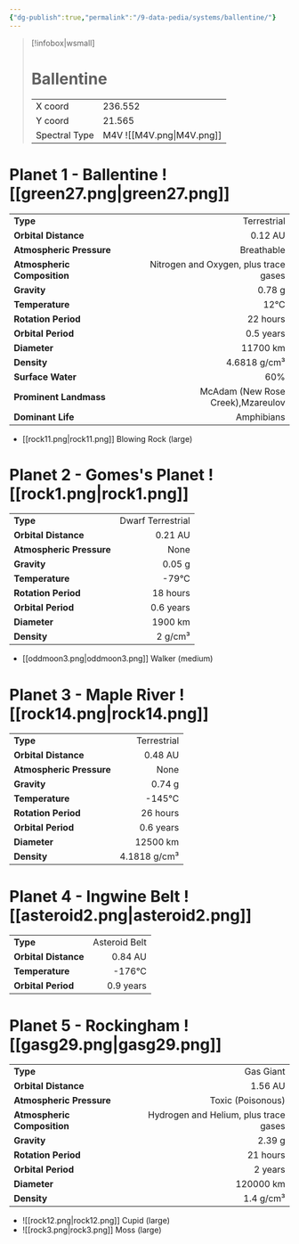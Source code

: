 ```yaml
---
{"dg-publish":true,"permalink":"/9-data-pedia/systems/ballentine/"}
---
```


> [!infobox|wsmall]
> # Ballentine
> | | |
> | - | - |
> | X coord | 236.552 |
> | Y coord| 21.565 |
> | Spectral Type | M4V ![[M4V.png\|M4V.png]] |

# Planet 1 - Ballentine ![[green27.png\|green27.png]]
|                             |                           |
| --------------------------- | -------------------------:|
| **Type**                    |             Terrestrial |
| **Orbital Distance**        |   0.12 AU |
| **Atmospheric Pressure**    |       Breathable |
| **Atmospheric Composition** |      Nitrogen and Oxygen, plus trace gases |
| **Gravity**                 |        0.78 g |
| **Temperature**             |    12°C |
| **Rotation Period**         |  22 hours |
| **Orbital Period** | 0.5 years |
| **Diameter**                |      11700 km | 
| **Density**                 |    4.6818 g/cm³ |
| **Surface Water**           |           60% | 
| **Prominent Landmass**      |         McAdam (New Rose Creek),Mzareulov | 
| **Dominant Life**           |         Amphibians |



- [[rock11.png\|rock11.png]] Blowing Rock (large)

# Planet 2 - Gomes's Planet ![[rock1.png\|rock1.png]]
|                             |                           |
| --------------------------- | -------------------------:|
| **Type**                    |             Dwarf Terrestrial |
| **Orbital Distance**        |   0.21 AU |
| **Atmospheric Pressure**    |       None |
| **Gravity**                 |        0.05 g |
| **Temperature**             |    -79°C |
| **Rotation Period**         |  18 hours |
| **Orbital Period** | 0.6 years |
| **Diameter**                |      1900 km | 
| **Density**                 |    2 g/cm³ |



- [[oddmoon3.png\|oddmoon3.png]] Walker (medium)

# Planet 3 - Maple River ![[rock14.png\|rock14.png]]
|                             |                           |
| --------------------------- | -------------------------:|
| **Type**                    |             Terrestrial |
| **Orbital Distance**        |   0.48 AU |
| **Atmospheric Pressure**    |       None |
| **Gravity**                 |        0.74 g |
| **Temperature**             |    -145°C |
| **Rotation Period**         |  26 hours |
| **Orbital Period** | 0.6 years |
| **Diameter**                |      12500 km | 
| **Density**                 |    4.1818 g/cm³ |





# Planet 4 - Ingwine Belt ![[asteroid2.png\|asteroid2.png]]
|                             |                           |
| --------------------------- | -------------------------:|
| **Type**                    |             Asteroid Belt |
| **Orbital Distance**        |   0.84 AU |
| **Temperature**             |    -176°C |
| **Orbital Period** | 0.9 years |





# Planet 5 - Rockingham ![[gasg29.png\|gasg29.png]]
|                             |                           |
| --------------------------- | -------------------------:|
| **Type**                    |             Gas Giant |
| **Orbital Distance**        |   1.56 AU |
| **Atmospheric Pressure**    |       Toxic (Poisonous) |
| **Atmospheric Composition** |      Hydrogen and Helium, plus trace gases |
| **Gravity**                 |        2.39 g |
| **Rotation Period**         |  21 hours |
| **Orbital Period** | 2 years |
| **Diameter**                |      120000 km | 
| **Density**                 |    1.4 g/cm³ |



- ![[rock12.png\|rock12.png]] Cupid (large)
- ![[rock3.png\|rock3.png]] Moss (large)


